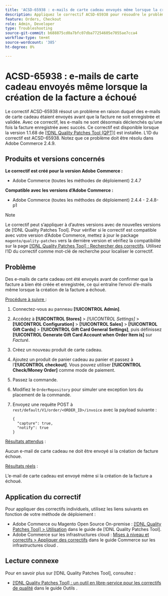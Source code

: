 ```yaml
---
title: 'ACSD-65938 : e-mails de carte cadeau envoyés même lorsque la création de la facture a échoué'
description: Appliquez le correctif ACSD-65938 pour résoudre le problème d’Adobe Commerce en raison duquel des e-mails de carte cadeau ont été envoyés avant que la facture ne soit enregistrée et validée, en veillant à ce que les e-mails soient déclenchés une fois la facture correctement enregistrée.
feature: Orders, Checkout
role: Admin, Developer
type: Troubleshooting
source-git-commit: b688875cd0a7bfc07dba77254605e7055ae7cca4
workflow-type: tm+mt
source-wordcount: '385'
ht-degree: 0%

---
```



# ACSD-65938 : e-mails de carte cadeau envoyés même lorsque la création de la facture a échoué

Le correctif ACSD-65938 résout un problème en raison duquel des e-mails de carte cadeau étaient envoyés avant que la facture ne soit enregistrée et validée. Avec ce correctif, les e-mails ne sont désormais déclenchés qu’une fois la facture enregistrée avec succès. Ce correctif est disponible lorsque la version 1.1.68 de [[!DNL Quality Patches Tool (QPT)]](/help/tools/quality-patches-tool/quality-patches-tool-to-self-serve-quality-patches.md) est installée. L’ID du correctif est ACSD-65938. Notez que ce problème doit être résolu dans Adobe Commerce 2.4.9.

## Produits et versions concernés

**Le correctif est créé pour la version Adobe Commerce :**

* Adobe Commerce (toutes les méthodes de déploiement) 2.4.7

**Compatible avec les versions d’Adobe Commerce :**

* Adobe Commerce (toutes les méthodes de déploiement) 2.4.4 - 2.4.8-p1

>[!NOTE]
>
>Le correctif peut s’appliquer à d’autres versions avec de nouvelles versions de [!DNL Quality Patches Tool]. Pour vérifier si le correctif est compatible avec votre version d’Adobe Commerce, mettez à jour le package `magento/quality-patches` vers la dernière version et vérifiez la compatibilité sur la page [[!DNL Quality Patches Tool] : Rechercher des correctifs](https://experienceleague.adobe.com/tools/commerce-quality-patches/index.html). Utilisez l’ID du correctif comme mot-clé de recherche pour localiser le correctif.

## Problème

Des e-mails de carte cadeau ont été envoyés avant de confirmer que la facture a bien été créée et enregistrée, ce qui entraîne l’envoi d’e-mails même lorsque la création de la facture a échoué.

<u>Procédure à suivre </u> :

1. Connectez-vous au panneau **[!UICONTROL Admin]**.
2. Accédez à **[!UICONTROL Stores]** > *[!UICONTROL Settings]* > **[!UICONTROL Configuration]** > **[!UICONTROL Sales]** > **[!UICONTROL Gift Cards]** > **[!UICONTROL Gift Card General Settings]**, puis définissez **[!UICONTROL Generate Gift Card Account when Order Item is]** sur *Facturé*.
3. Créez un nouveau produit de carte cadeau.
4. Ajoutez un produit de panier cadeau au panier et passez à l’**[!UICONTROL checkout]**. Vous pouvez utiliser **[!UICONTROL Check/Money Order]** comme mode de paiement.
5. Passez la commande.
6. Modifiez le `OrderRepository` pour simuler une exception lors du placement de la commande.
7. Envoyez une requête POST à `rest/default/V1/order/<ORDER_ID>/invoice` avec la payload suivante :

   ```
   {
     "capture": true,
     "notify": true
   }
   ```


<u>Résultats attendus</u> :

Aucun e-mail de carte cadeau ne doit être envoyé si la création de facture échoue.

<u>Résultats réels</u> :

L’e-mail de carte cadeau est envoyé même si la création de la facture a échoué.

## Application du correctif

Pour appliquer des correctifs individuels, utilisez les liens suivants en fonction de votre méthode de déploiement :

* Adobe Commerce ou Magento Open Source On-premise : [[!DNL Quality Patches Tool] > Utilisation](/help/tools/quality-patches-tool/usage.md) dans le guide de [!DNL Quality Patches Tool].
* Adobe Commerce sur les infrastructures cloud : [Mises à niveau et correctifs > Appliquer des correctifs](https://experienceleague.adobe.com/docs/commerce-cloud-service/user-guide/develop/upgrade/apply-patches.html) dans le guide Commerce sur les infrastructures cloud .

## Lecture connexe

Pour en savoir plus sur [!DNL Quality Patches Tool], consultez :

* [[!DNL Quality Patches Tool] : un outil en libre-service pour les correctifs de qualité](/help/tools/quality-patches-tool/quality-patches-tool-to-self-serve-quality-patches.md) dans le guide Outils .
